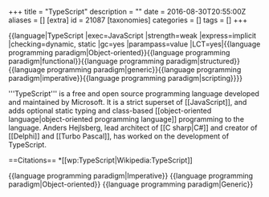 +++
title = "TypeScript"
description = ""
date = 2016-08-30T20:55:00Z
aliases = []
[extra]
id = 21087
[taxonomies]
categories = []
tags = []
+++

{{language|TypeScript
|exec=JavaScript
|strength=weak
|express=implicit
|checking=dynamic, static
|gc=yes
|parampass=value
|LCT=yes|{{language programming paradigm|Object-oriented}}{{language programming paradigm|functional}}{{language programming paradigm|structured}}{{language programming paradigm|generic}}{{language programming paradigm|imperative}}{{language programming paradigm|scripting}}}}

'''TypeScript''' is a free and open source programming language developed and maintained by Microsoft. It is a strict superset of [[JavaScript]], and adds optional static typing and class-based [[object-oriented language|object-oriented programming language]] programming to the language. Anders Hejlsberg, lead architect of [[C sharp|C#]] and creator of [[Delphi]] and [[Turbo Pascal]], has worked on the development of TypeScript.

==Citations==
*[[wp:TypeScript|Wikipedia:TypeScript]]

{{language programming paradigm|Imperative}}
{{language programming paradigm|Object-oriented}}
{{language programming paradigm|Generic}}
